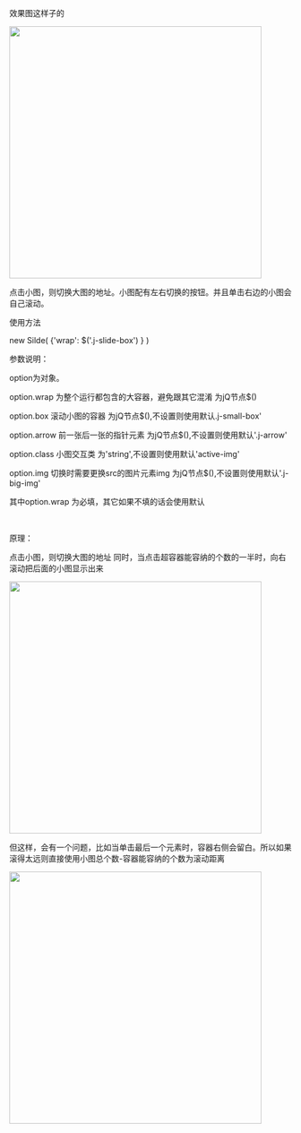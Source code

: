<p>效果图这样子的</p>
<img src="http://images.cnblogs.com/cnblogs_com/ihqn19/856534/o_QQ%e6%88%aa%e5%9b%be20160722115754.jpg" width="450" />

<p>点击小图，则切换大图的地址。小图配有左右切换的按钮。并且单击右边的小图会自己滚动。</p>

<p>使用方法</p>
<p>new Silde( {'wrap': $('.j-slide-box') } )</p>

<p>参数说明：</p>
 <p> option为对象。</p>
 <p> option.wrap 为整个运行都包含的大容器，避免跟其它混淆 为jQ节点$()</p>
 <p> option.box 滚动小图的容器 为jQ节点$(),不设置则使用默认.j-small-box'</p>
 <p> option.arrow 前一张后一张的指针元素 为jQ节点$(),不设置则使用默认'.j-arrow'</p>
<p>  option.class 小图交互类 为'string',不设置则使用默认'active-img'</p>
 <p> option.img   切换时需要更换src的图片元素img  为jQ节点$(),不设置则使用默认'.j-big-img'</p>
<p>其中option.wrap 为必填，其它如果不填的话会使用默认</p>



<br/>
<p>原理：</p>
<p>点击小图，则切换大图的地址  同时，当点击超容器能容纳的个数的一半时，向右滚动把后面的小图显示出来</p>
<img src="http://images.cnblogs.com/cnblogs_com/ihqn19/856534/o_QQ%E6%88%AA%E5%9B%BE20160722114738.jpg" width="450" />
<p>但这样，会有一个问题，比如当单击最后一个元素时，容器右侧会留白。所以如果滚得太远则直接使用小图总个数-容器能容纳的个数为滚动距离</p>
<img src="http://images.cnblogs.com/cnblogs_com/ihqn19/856534/o_QQ%E6%88%AA%E5%9B%BE20160722114334.jpg" width=450"" />
